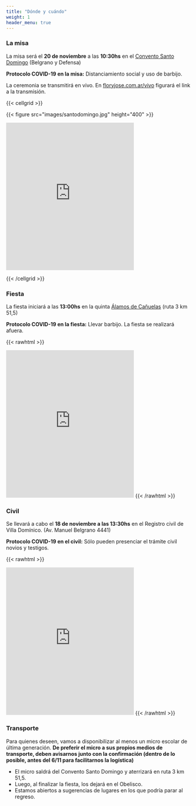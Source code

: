```yaml
---
title: "Dónde y cuándo"
weight: 1
header_menu: true
---
```


### La misa
La misa será el **20 de noviembre** a las **10:30hs** en el [Convento Santo Domingo](https://www.op.org.ar/dominicosba/) (Belgrano y Defensa)

**Protocolo COVID-19 en la misa:** Distanciamiento social y uso de barbijo.

La ceremonia se transmitirá en vivo. En [floryjose.com.ar/vivo](./vivo) figurará el link a la transmisión.

{{< cellgrid >}}

{{< figure src="images/santodomingo.jpg" height="400" >}}
<div style="margin: auto;">
<iframe src="https://www.google.com/maps/embed?pb=!1m18!1m12!1m3!1d3283.6602706375093!2d-58.37390988464472!3d-34.612751265483425!2m3!1f0!2f0!3f0!3m2!1i1024!2i768!4f13.1!3m3!1m2!1s0x95bccad52d1cd9df%3A0xa97592e9cd43434c!2sConvento%20Santo%20Domingo%20-%20Bas%C3%ADlica%20Nuestra%20Se%C3%B1ora%20del%20Rosario!5e0!3m2!1sen!2sar!4v1633963210101!5m2!1sen!2sar" width="347" height="400" style="border:0;" allowfullscreen="" loading="lazy"></iframe>
</div>

{{< /cellgrid >}}

### Fiesta
La fiesta iniciará a las **13:00hs** en la quinta [Álamos de Cañuelas](http://www.alamosdecanuelas.com.ar/En/) (ruta 3 km 51,5)

**Protocolo COVID-19 en la fiesta:** Llevar barbijo. La fiesta se realizará afuera.

{{< rawhtml >}}
<iframe src="https://www.google.com/maps/embed?pb=!1m18!1m12!1m3!1d3270.925450507342!2d-58.72184304906891!3d-34.93340658242766!2m3!1f0!2f0!3f0!3m2!1i1024!2i768!4f13.1!3m3!1m2!1s0x95bd202bcf94d47d%3A0x1645e89def0c507!2sALAMOS%20DE%20CA%C3%91UELAS!5e0!3m2!1sen!2sar!4v1633963952515!5m2!1sen!2sar" width="347" height="400" style="border:0;" allowfullscreen="" loading="lazy"></iframe>
{{< /rawhtml >}}

### Civil
Se llevará a cabo el **18 de noviembre a las 13:30hs** en el Registro civil de Villa Domínico. (Av. Manuel Belgrano 4441)

**Protocolo COVID-19 en el civil:** Sólo pueden presenciar el trámite civil novios y testigos.

{{< rawhtml >}}
<iframe src="https://www.google.com/maps/embed?pb=!1m18!1m12!1m3!1d6561.21925599705!2d-58.33666220235713!3d-34.68980064961221!2m3!1f0!2f0!3f0!3m2!1i1024!2i768!4f13.1!3m3!1m2!1s0x95a332fab83f20f5%3A0xf6a41e3cd742ed2b!2sRegistro%20Civil%20Dominico%20-%20Wilde!5e0!3m2!1sen!2sar!4v1633981480707!5m2!1sen!2sar" width="347" height="400" style="border:0;" allowfullscreen="" loading="lazy"></iframe>
{{< /rawhtml >}}

### Transporte
Para quienes deseen, vamos a disponibilizar al menos un micro escolar de última generación. **De preferir el micro a sus propios medios de transporte, deben avisarnos junto con la confirmación (dentro de lo posible, antes del 6/11 para facilitarnos la logística)**
- El micro saldrá del Convento Santo Domingo y aterrizará en ruta 3 km 51,5. 
- Luego, al finalizar la fiesta, los dejará en el Obelisco.
- Estamos abiertos a sugerencias de lugares en los que podría parar al regreso. 